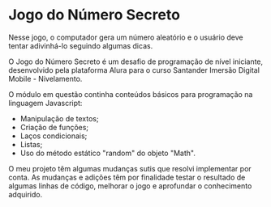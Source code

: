 # Jogo do Número Secreto

Nesse jogo, o computador gera um número aleatório e o usuário deve tentar adivinhá-lo seguindo algumas dicas.

O Jogo do Número Secreto é um desafio de programação de nível iniciante, desenvolvido pela plataforma Alura para o curso Santander Imersão Digital Mobile - Nivelamento.

O módulo em questão continha conteúdos básicos para programação na linguagem Javascript:
- Manipulação de textos;
- Criação de funções;
- Laços condicionais;
- Listas;
- Uso do método estático "random" do objeto "Math".

O meu projeto têm algumas mudanças sutis que resolvi implementar por conta. As mudanças e adições têm por finalidade testar o resultado de algumas linhas de código, melhorar o jogo e aprofundar o conhecimento adquirido.
